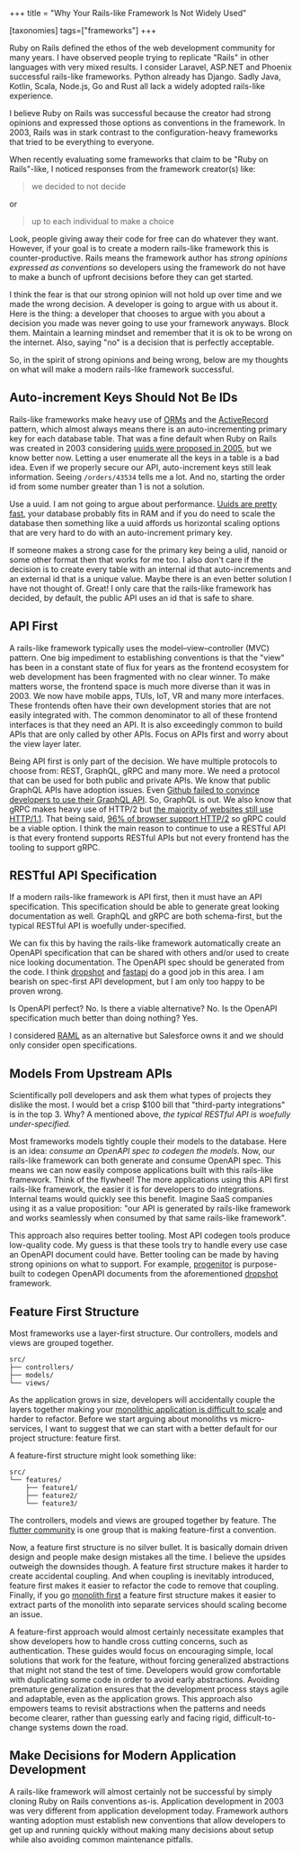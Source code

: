 +++
title = "Why Your Rails-like Framework Is Not Widely Used"

[taxonomies]
tags=["frameworks"]
+++

Ruby on Rails defined the ethos of the web development community for many years. I have observed people trying to replicate "Rails" in other languages with very mixed results. I consider Laravel, ASP.NET and Phoenix successful rails-like frameworks. Python already has Django. Sadly Java, Kotlin, Scala, Node.js, Go and Rust all lack a widely adopted rails-like experience.

<!-- more -->

I believe Ruby on Rails was successful because the creator had strong opinions and  expressed those options as conventions in the framework. In 2003, Rails was in stark contrast to the configuration-heavy frameworks that tried to be everything to everyone.

When recently evaluating some frameworks that claim to be "Ruby on Rails"-like, I noticed responses from the framework creator(s) like:

> we decided to not decide

or 

> up to each individual to make a choice

Look, people giving away their code for free can do whatever they want. However, if your goal is to create a modern rails-like framework this is counter-productive. Rails means the framework author has _strong opinions expressed as conventions_ so developers using the framework do not have to make a bunch of upfront decisions before they can get started.

I think the fear is that our strong opinion will not hold up over time and we made the wrong decision. A developer is going to argue with us about it. Here is the thing: a developer that chooses to argue with you about a decision you made was never going to use your framework anyways. Block them. Maintain a learning mindset and remember that it is ok to be wrong on the internet. Also, saying "no" is a decision that is perfectly acceptable.

So, in the spirit of strong opinions and being wrong, below are my thoughts on what will make a modern rails-like framework successful.

## Auto-increment Keys Should Not Be IDs

Rails-like frameworks make heavy use of [ORMs](https://en.wikipedia.org/wiki/Object%E2%80%93relational_mapping) and the [ActiveRecord](https://www.martinfowler.com/eaaCatalog/activeRecord.html) pattern, which almost always means there is an auto-incrementing primary key for each database table. That was a fine default when Ruby on Rails was created in 2003 considering [uuids were proposed in 2005](https://datatracker.ietf.org/doc/html/rfc4122), but we know better now. Letting a user enumerate all the keys in a table is a bad idea. Even if we properly secure our API, auto-increment keys still leak information. Seeing `/orders/43534` tells me a lot. And no, starting the order id from some number greater than 1 is not a solution.

Use a uuid. I am not going to argue about performance. [Uuids are pretty fast](https://ardentperf.com/2024/02/03/uuid-benchmark-war/), your database probably fits in RAM and if you do need to scale the database then something like a uuid affords us horizontal scaling options that are very hard to do with an auto-increment primary key.

 If someone makes a strong case for the primary key being a ulid, nanoid or some other format then that works for me too. I also don't care if the decision is to create every table with an internal id that auto-increments and an external id that is a unique value. Maybe there is an even better solution I have not thought of. Great! I only care that the rails-like framework has decided, by default, the public API uses an id that is safe to share.

## API First

A rails-like framework typically uses the model–view–controller (MVC) pattern. One big impediment to establishing conventions is that the "view" has been in a constant state of flux for years as the frontend ecosystem for web development has been fragmented with no clear winner. To make matters worse, the frontend space is much more diverse than it was in 2003. We now have mobile apps, TUIs, IoT, VR and many more interfaces. These frontends often have their own development stories that are not easily integrated with. The common denominator to all of these frontend interfaces is that they need an API. It is also exceedingly common to build APIs that are only called by other APIs. Focus on APIs first and worry about the view layer later.

Being API first is only part of the decision. We have multiple protocols to choose from: REST, GraphQL, gRPC and many more. We need a protocol that can be used for both public and private APIs. We know that public GraphQL APIs have adoption issues. Even [Github failed to convince developers to use their GraphQL API](https://github.blog/changelog/2022-08-18-deprecation-notice-graphql-for-packages/). So, GraphQL is out. We also know that gRPC makes heavy use of HTTP/2 but [the majority of websites still use HTTP/1.1](https://w3techs.com/technologies/details/ce-http2). That being said, [96% of browser support HTTP/2](https://caniuse.com/?search=HTTP%2F2) so gRPC could be a viable option. I think the main reason to continue to use a RESTful API is that every frontend supports RESTful APIs but not every frontend has the tooling to support gRPC.

## RESTful API Specification

If a modern rails-like framework is API first, then it must have an API specification. This specification should be able to generate great looking documentation as well. GraphQL and gRPC are both schema-first, but the typical RESTful API is woefully under-specified.

We can fix this by having the rails-like framework automatically create an OpenAPI specification that can be shared with others and/or used to create nice looking documentation. The OpenAPI spec should be generated from the code. I think [dropshot](https://github.com/oxidecomputer/dropshot) and [fastapi](https://github.com/fastapi/fastapi?tab=readme-ov-file#interactive-api-docs) do a good job in this area. I am bearish on spec-first API development, but I am only too happy to be proven wrong.

Is OpenAPI perfect? No. Is there a viable alternative? No. Is the OpenAPI specification much better than doing nothing? Yes.

I considered [RAML](https://raml.org/) as an alternative but Salesforce owns it and we should only consider open specifications.

## Models From Upstream APIs

Scientifically poll developers and ask them what types of projects they dislike the most. I would bet a crisp $100 bill that "third-party integrations" is in the top 3. Why? A mentioned above, _the typical RESTful API is woefully under-specified._

Most frameworks models tightly couple their models to the database. Here is an idea: _consume an OpenAPI spec to codegen the models_. Now, our rails-like framework can both generate and consume OpenAPI spec. This means we can now easily compose applications built with this rails-like framework. Think of the flywheel! The more applications using this API first rails-like framework, the easier it is for developers to do integrations. Internal teams would quickly see this benefit. Imagine SaaS companies using it as a value proposition: "our API is generated by rails-like framework and works seamlessly when consumed by that same rails-like framework".

This approach also requires better tooling. Most API codegen tools produce low-quality code. My guess is that these tools try to handle every use case an OpenAPI document could have. Better tooling can be made by having strong opinions on what to support. For example, [progenitor](https://github.com/oxidecomputer/progenitor) is purpose-built to codegen OpenAPI documents from the aforementioned [dropshot](https://github.com/oxidecomputer/dropshot) framework.

## Feature First Structure

Most frameworks use a layer-first structure. Our controllers, models and views are grouped together.

```
src/
├── controllers/
├── models/
└── views/
```

As the application grows in size, developers will accidentally couple the layers together making your [monolithic application is difficult to scale](https://www.cortex.io/post/monoliths-vs-microservices-whats-the-difference) and harder to refactor. Before we start arguing about monoliths vs micro-services, I want to suggest that we can start with a better default for our project structure: feature first.

A feature-first structure might look something like:
```
src/
└── features/
    ├── feature1/
    ├── feature2/
    └── feature3/
```

The controllers, models and views are grouped together by feature. The [flutter community](https://codewithandrea.com/articles/flutter-project-structure/) is one group that is making feature-first a convention.

Now, a feature first structure is no silver bullet. It is basically domain driven design and people make design mistakes all the time. I believe the upsides outweigh the downsides though. A feature first structure makes it harder to create accidental coupling. And when coupling is inevitably introduced, feature first makes it easier to refactor the code to remove that coupling. Finally, if you go [monolith first](https://martinfowler.com/bliki/MonolithFirst.html) a feature first structure makes it easier to extract parts of the monolith into separate services should scaling become an issue.

A feature-first approach would almost certainly necessitate examples that show developers how to handle cross cutting concerns, such as authentication. These guides would focus on encouraging simple, local solutions that work for the feature, without forcing generalized abstractions that might not stand the test of time. Developers would grow comfortable with duplicating some code in order to avoid early abstractions. Avoiding premature generalization ensures that the development process stays agile and adaptable, even as the application grows. This approach also empowers teams to revisit abstractions when the patterns and needs become clearer, rather than guessing early and facing rigid, difficult-to-change systems down the road.

## Make Decisions for Modern Application Development

A rails-like framework will almost certainly not be successful by simply cloning Ruby on Rails conventions as-is. Application development in 2003 was very different from application development today. Framework authors wanting adoption must establish new conventions that allow developers to get up and running quickly without making many decisions about setup while also avoiding common maintenance pitfalls.
